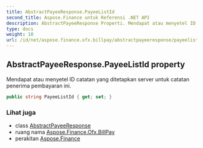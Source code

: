 ```yaml
---
title: AbstractPayeeResponse.PayeeListId
second_title: Aspose.Finance untuk Referensi .NET API
description: AbstractPayeeResponse Properti. Mendapat atau menyetel ID catatan yang ditetapkan server untuk catatan penerima pembayaran ini.
type: docs
weight: 10
url: /id/net/aspose.finance.ofx.billpay/abstractpayeeresponse/payeelistid/
---
```

## AbstractPayeeResponse.PayeeListId property

Mendapat atau menyetel ID catatan yang ditetapkan server untuk catatan penerima pembayaran ini.

```csharp
public string PayeeListId { get; set; }
```

### Lihat juga

* class [AbstractPayeeResponse](../)
* ruang nama [Aspose.Finance.Ofx.BillPay](../../abstractpayeeresponse/)
* perakitan [Aspose.Finance](../../../)


